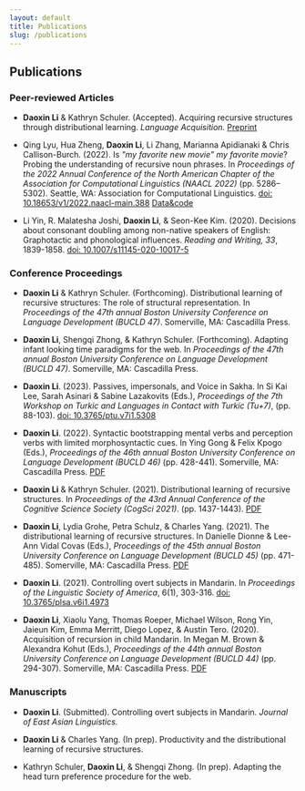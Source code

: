 ```yaml
---
layout: default
title: Publications
slug: /publications
---
```


## Publications

### Peer-reviewed Articles

* **Daoxin Li** & Kathryn Schuler. (Accepted). Acquiring recursive structures through distributional learning. *Language Acquisition.* <a href="https://psyarxiv.com/u5jpb">Preprint</a>

* Qing Lyu, Hua Zheng, **Daoxin Li**, Li Zhang, Marianna Apidianaki & Chris Callison-Burch. (2022). Is *"my favorite new movie" my favorite movie*? Probing the understanding of recursive noun phrases. In *Proceedings of the 2022 Annual Conference of the North American Chapter of the Association for Computational Linguistics (NAACL 2022)* (pp. 5286–5302). Seattle, WA: Association for Computational Linguistics. <a href="https://aclanthology.org/2022.naacl-main.388/">doi: 10.18653/v1/2022.naacl-main.388</a> <a href="https://github.com/veronica320/Recursive-NPs">Data&code</a>

* Li Yin, R. Malatesha Joshi, **Daoxin Li**, & Seon-Kee Kim. (2020). Decisions about consonant doubling among non-native speakers of English: Graphotactic and phonological influences. _Reading and Writing, 33_, 1839-1858. <a href="https://link.springer.com/article/10.1007%2Fs11145-020-10017-5">doi: 10.1007/s11145-020-10017-5</a>

### Conference Proceedings

* **Daoxin Li** & Kathryn Schuler. (Forthcoming). Distributional learning of recursive structures: The role of structural representation. In *Proceedings of the 47th annual Boston University Conference on Language Development (BUCLD 47)*. Somerville, MA: Cascadilla Press.

* **Daoxin Li**, Shengqi Zhong, & Kathryn Schuler. (Forthcoming). Adapting infant looking time paradigms for the web. In *Proceedings of the 47th annual Boston University Conference on Language Development (BUCLD 47)*. Somerville, MA: Cascadilla Press.

* **Daoxin Li**. (2023). Passives, impersonals, and Voice in Sakha. In Si Kai Lee, Sarah Asinari & Sabine Lazakovits (Eds.), *Proceedings of the 7th Workshop on Turkic and Languages in Contact with Turkic (Tu+7)*, (pp. 88-103). <a href="https://journals.linguisticsociety.org/proceedings/index.php/tu/article/view/5308">doi: 10.3765/ptu.v7i1.5308</a>

* **Daoxin Li**. (2022). Syntactic bootstrapping mental verbs and perception verbs with limited morphosyntactic cues. In Ying Gong & Felix Kpogo (Eds.), *Proceedings of the 46th annual Boston University Conference on Language Development (BUCLD 46)* (pp. 428-441). Somerville, MA: Cascadilla Press. <a href="http://www.lingref.com/bucld/46/BUCLD46-33.pdf">PDF</a>

* **Daoxin Li** & Kathryn Schuler. (2021). Distributional learning of recursive structures. In *Proceedings of the 43rd Annual Conference of the Cognitive Science Society (CogSci 2021)*. (pp. 1437-1443). <a href="https://escholarship.org/content/qt45221021/qt45221021.pdf?t=qwi33l&v=lg">PDF</a>

* **Daoxin Li**, Lydia Grohe, Petra Schulz, & Charles Yang. (2021). The distributional learning of recursive structures. In Danielle Dionne & Lee-Ann Vidal Covas (Eds.), *Proceedings of the 45th annual Boston University Conference on Language Development (BUCLD 45)* (pp. 471-485). Somerville, MA: Cascadilla Press. <a href="http://www.lingref.com/bucld/45/BUCLD45-36.pdf">PDF</a>

* **Daoxin Li**. (2021). Controlling overt subjects in Mandarin. In *Proceedings of the Linguistic Society of America*, 6(1), 303-316. <a href="https://journals.linguisticsociety.org/proceedings/index.php/PLSA/article/view/4973">doi: 10.3765/plsa.v6i1.4973</a> 

* **Daoxin Li**, Xiaolu Yang, Thomas Roeper, Michael Wilson, Rong Yin, Jaieun Kim, Emma Merritt, Diego Lopez, & Austin Tero. (2020). Acquisition of recursion in child Mandarin. In Megan M. Brown & Alexandra Kohut (Eds.), *Proceedings of the 44th annual Boston University Conference on Language Development (BUCLD 44)* (pp. 294-307). Somerville, MA: Cascadilla Press. <a href="http://www.lingref.com/bucld/44/BUCLD44-24.pdf">PDF</a>

### Manuscripts

* **Daoxin Li**. (Submitted). Controlling overt subjects in Mandarin. *Journal of East Asian Linguistics.*

* **Daoxin Li** & Charles Yang. (In prep). Productivity and the distributional learning of recursive structures.

* Kathryn Schuler, **Daoxin Li**, & Shengqi Zhong. (In prep). Adapting the head turn preference procedure for the web.

<br />
<br />
